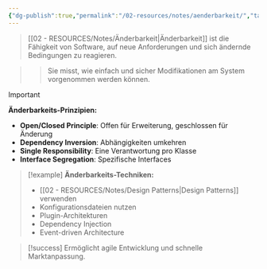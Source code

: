```yaml
---
{"dg-publish":true,"permalink":"/02-resources/notes/aenderbarkeit/","tags":["qualitaet/flexibilitaet","softwareentwicklung/evolution"],"noteIcon":"","updated":"2025-09-16T23:41:26.000+02:00"}
---
```



>[[02 - RESOURCES/Notes/Änderbarkeit\|Änderbarkeit]] ist die Fähigkeit von Software, auf neue Anforderungen und sich ändernde Bedingungen zu reagieren.

>>Sie misst, wie einfach und sicher Modifikationen am System vorgenommen werden können.

>[!important] 
>**Änderbarkeits-Prinzipien:**
>- **Open/Closed Principle**: Offen für Erweiterung, geschlossen für Änderung
>- **Dependency Inversion**: Abhängigkeiten umkehren
>- **Single Responsibility**: Eine Verantwortung pro Klasse
>- **Interface Segregation**: Spezifische Interfaces

>[!example] 
>**Änderbarkeits-Techniken:**
>- [[02 - RESOURCES/Notes/Design Patterns\|Design Patterns]] verwenden
>- Konfigurationsdateien nutzen
>- Plugin-Architekturen
>- Dependency Injection
>- Event-driven Architecture

>[!success] 
>Ermöglicht agile Entwicklung und schnelle Marktanpassung.